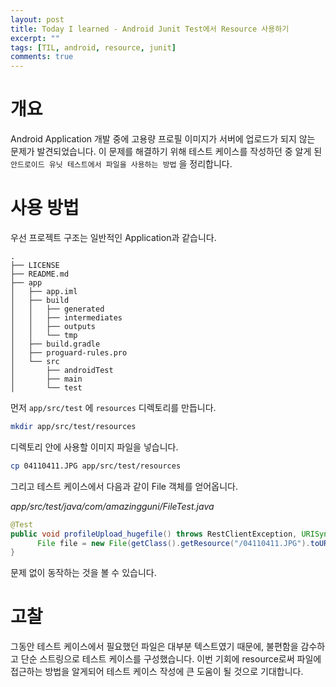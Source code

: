 ```yaml
---
layout: post
title: Today I learned - Android Junit Test에서 Resource 사용하기
excerpt: ""
tags: [TIL, android, resource, junit]
comments: true
---
```


# 개요

Android Application 개발 중에 고용량 프로필 이미지가 서버에 업로드가 되지 않는 문제가 발견되었습니다. 이 문제를 해결하기 위해 테스트 케이스를 작성하던 중 알게 된 `안드로이드 유닛 테스트에서 파일을 사용하는 방법` 을 정리합니다.

# 사용 방법

우선 프로젝트 구조는 일반적인 Application과 같습니다.

```
.
├── LICENSE
├── README.md
├── app
│   ├── app.iml
│   ├── build
│   │   ├── generated
│   │   ├── intermediates
│   │   ├── outputs
│   │   └── tmp
│   ├── build.gradle
│   ├── proguard-rules.pro
│   └── src
│       ├── androidTest
│       ├── main
│       └── test
```

먼저 `app/src/test` 에 `resources` 디렉토리를 만듭니다.

```bash
mkdir app/src/test/resources
```

디렉토리 안에 사용할 이미지 파일을 넣습니다.

```bash
cp 04110411.JPG app/src/test/resources
```

그리고 테스트 케이스에서 다음과 같이 File 객체를 얻어옵니다.

*app/src/test/java/com/amazingguni/FileTest.java*

```java
@Test
public void profileUpload_hugefile() throws RestClientException, URISyntaxException {
      File file = new File(getClass().getResource("/04110411.JPG").toURI());
}
```

문제 없이 동작하는 것을 볼 수 있습니다.

# 고찰

그동안 테스트 케이스에서 필요했던 파일은 대부분 텍스트였기 때문에, 불편함을 감수하고 단순 스트링으로 테스트 케이스를 구성했습니다. 이번 기회에 resource로써 파일에 접근하는 방법을 알게되어 테스트 케이스 작성에 큰 도움이 될 것으로 기대합니다.
